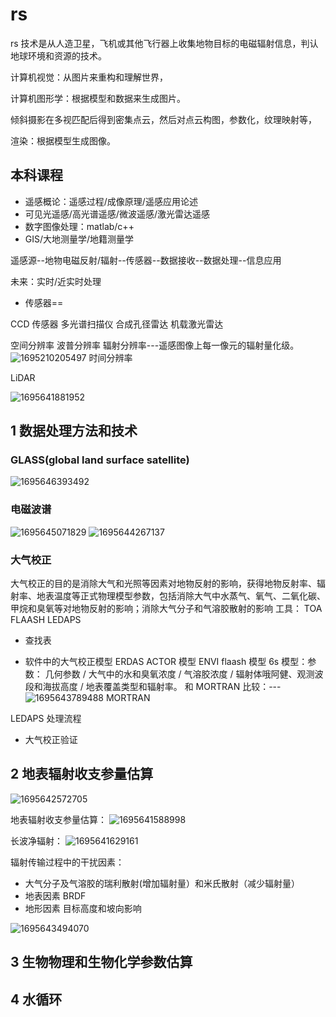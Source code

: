 # rs

rs 技术是从人造卫星，飞机或其他飞行器上收集地物目标的电磁辐射信息，判认地球环境和资源的技术。

计算机视觉：从图片来重构和理解世界，

计算机图形学：根据模型和数据来生成图片。

倾斜摄影在多视匹配后得到密集点云，然后对点云构图，参数化，纹理映射等，

渲染：根据模型生成图像。

## 本科课程

- 遥感概论：遥感过程/成像原理/遥感应用论述
- 可见光遥感/高光谱遥感/微波遥感/激光雷达遥感
- 数字图像处理：matlab/c++
- GIS/大地测量学/地籍测量学

遥感源--地物电磁反射/辐射--传感器--数据接收--数据处理--信息应用

未来：实时/近实时处理

- 传感器==

CCD 传感器
多光谱扫描仪
合成孔径雷达
机载激光雷达

空间分辨率
波普分辨率
辐射分辨率---遥感图像上每一像元的辐射量化级。
![1695210205497](image/rs/1695210205497.png)
时间分辨率

LiDAR

![1695641881952](image/rs/1695641881952.png)

## 1 数据处理方法和技术

### GLASS(global land surface satellite)

![1695646393492](image/rs/1695646393492.jpg)

### 电磁波谱

![1695645071829](image/rs/1695645071829.png)
![1695644267137](image/rs/1695644267137.png)

### 大气校正

大气校正的目的是消除大气和光照等因素对地物反射的影响，获得地物反射率、辐射率、地表温度等正式物理模型参数，包括消除大气中水蒸气、氧气、二氧化碳、甲烷和臭氧等对地物反射的影响；消除大气分子和气溶胶散射的影响
工具：
TOA FLAASH LEDAPS

- 查找表

- 软件中的大气校正模型
  ERDAS ACTOR 模型
  ENVI flaash 模型
  6s 模型：参数：
  几何参数 / 大气中的水和臭氧浓度 / 气溶胶浓度 / 辐射体哦阿健、观测波段和海拔高度 / 地表覆盖类型和辐射率。
  和 MORTRAN 比较：---
  ![1695643789488](image/rs/1695643789488.jpg)
  MORTRAN

LEDAPS 处理流程

- 大气校正验证

## 2 地表辐射收支参量估算

![1695642572705](image/rs/1695642572705.png)

地表辐射收支参量估算：
![1695641588998](image/rs/1695641588998.png)

长波净辐射：
![1695641629161](image/rs/1695641629161.png)

辐射传输过程中的干扰因素：

- 大气分子及气溶胶的瑞利散射(增加辐射量）和米氏散射（减少辐射量）
- 地表因素 BRDF
- 地形因素
  目标高度和坡向影响

![1695643494070](image/rs/1695643494070.jpg)

## 3 生物物理和生物化学参数估算

## 4 水循环
